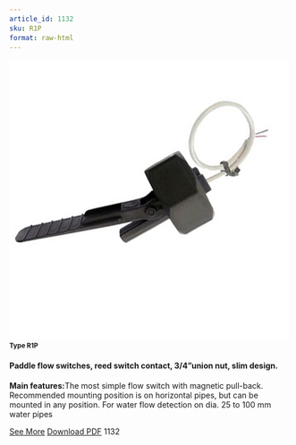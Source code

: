 ```yaml
---
article_id: 1132
sku: R1P
format: raw-html
---
```

 <img src="../new-images/R1P.jpg" class="card-imgs mb-2">
 <small class="text-grey mb-2"><b>Type R1P</b> </small>
 <h4>Paddle flow switches, reed switch contact, 3/4&#x201D;union nut, slim design.</h4>
 <p><b>Main features:</b>The most simple flow switch with magnetic pull-back. Recommended mounting position is on horizontal pipes, but can be mounted in any position. For water flow detection on dia. 25 to 100 mm water pipes</p>
 <div class="btns">
 <a href="paddle-flow-switches-type-r1p.html" class="btn-red">See More</a>
 <a href="pdf/6-20Paddle flow switches reed switch contact 3-4 union nut slim design20130707.pdf" target="_blank" class="btn-red">Download PDF</a>
 <!-- <a href="http://www.ultimheat.com/cat6.html" target="_blank" class="access-link"> Access full catalogue <i class="fa fa-external-link" aria-hidden="true"></i> </a> -->
 <span class="number-btn">1132</span>
 </div>
 